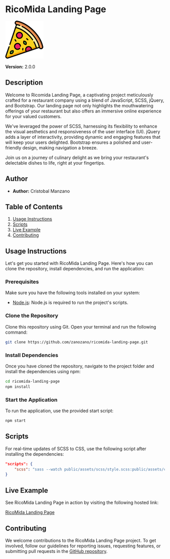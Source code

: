 # RicoMida Landing Page

![RicoMida Logo](./public/assets/img/favicon.png )

**Version:** 2.0.0

## Description

Welcome to Ricomida Landing Page, a captivating project meticulously crafted for a restaurant company using a blend of JavaScript, SCSS, jQuery, and Bootstrap. Our landing page not only highlights the mouthwatering offerings of your restaurant but also offers an immersive online experience for your valued customers.

We've leveraged the power of SCSS, harnessing its flexibility to enhance the visual aesthetics and responsiveness of the user interface (UI). jQuery adds a layer of interactivity, providing dynamic and engaging features that will keep your users delighted. Bootstrap ensures a polished and user-friendly design, making navigation a breeze.

Join us on a journey of culinary delight as we bring your restaurant's delectable dishes to life, right at your fingertips.

## Author

- **Author:** Cristobal Manzano

## Table of Contents

1. [Usage Instructions](#usage-instructions)
2. [Scripts](#scripts)
3. [Live Example](#live-example)
4. [Contributing](#contributing)

## Usage Instructions

Let's get you started with RicoMida Landing Page. Here's how you can clone the repository, install dependencies, and run the application:

### Prerequisites

Make sure you have the following tools installed on your system:

- [Node.js](https://nodejs.org/): Node.js is required to run the project's scripts.

### Clone the Repository

Clone this repository using Git. Open your terminal and run the following command:

```bash
git clone https://github.com/zanozano/ricomida-landing-page.git
```

### Install Dependencies

Once you have cloned the repository, navigate to the project folder and install the dependencies using npm:

```bash
cd ricomida-landing-page
npm install
```

### Start the Application

To run the application, use the provided start script:

```bash
npm start
```

## Scripts

For real-time updates of SCSS to CSS, use the following script after installing the dependencies:

```json
"scripts": {
    "scss": "sass --watch public/assets/scss/style.scss:public/assets/css/style.css"
}
```

## Live Example

See RicoMida Landing Page in action by visiting the following hosted link:

[RicoMida Landing Page](https://ricomida-10423.web.app/)

## Contributing

We welcome contributions to the RicoMida Landing Page project. To get involved, follow our guidelines for reporting issues, requesting features, or submitting pull requests in the [GitHub repository](https://github.com/zanozano/ricomida-landing-page).
